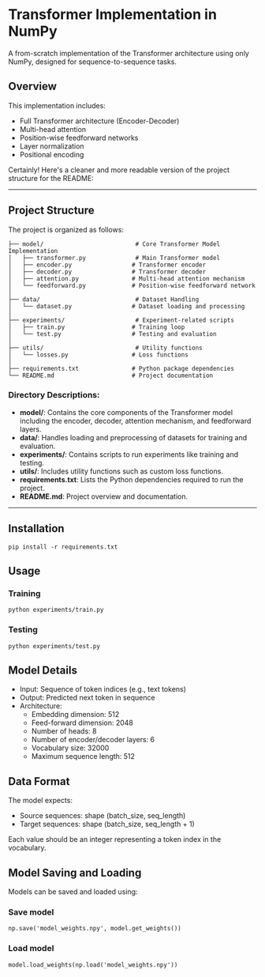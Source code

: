 # Transformer Implementation in NumPy

A from-scratch implementation of the Transformer architecture using only NumPy, designed for sequence-to-sequence tasks.

## Overview

This implementation includes:
- Full Transformer architecture (Encoder-Decoder)
- Multi-head attention
- Position-wise feedforward networks
- Layer normalization
- Positional encoding

Certainly! Here's a cleaner and more readable version of the project structure for the README:

---

## Project Structure

The project is organized as follows:

```
├── model/                          # Core Transformer Model Implementation
│   ├── transformer.py              # Main Transformer model
│   ├── encoder.py                 # Transformer encoder
│   ├── decoder.py                 # Transformer decoder
│   ├── attention.py               # Multi-head attention mechanism
│   └── feedforward.py             # Position-wise feedforward network
│
├── data/                           # Dataset Handling
│   └── dataset.py                 # Dataset loading and processing
│
├── experiments/                    # Experiment-related scripts
│   ├── train.py                   # Training loop
│   └── test.py                    # Testing and evaluation
│
├── utils/                          # Utility functions
│   └── losses.py                  # Loss functions
│
├── requirements.txt               # Python package dependencies
└── README.md                      # Project documentation
```

### Directory Descriptions:

- **model/**: Contains the core components of the Transformer model including the encoder, decoder, attention mechanism, and feedforward layers.
- **data/**: Handles loading and preprocessing of datasets for training and evaluation.
- **experiments/**: Contains scripts to run experiments like training and testing.
- **utils/**: Includes utility functions such as custom loss functions.
- **requirements.txt**: Lists the Python dependencies required to run the project.
- **README.md**: Project overview and documentation.

---

## Installation
```
pip install -r requirements.txt
```
## Usage

### Training
```
python experiments/train.py
```
### Testing
```
python experiments/test.py
```

## Model Details

- Input: Sequence of token indices (e.g., text tokens)
- Output: Predicted next token in sequence
- Architecture:
  - Embedding dimension: 512
  - Feed-forward dimension: 2048
  - Number of heads: 8
  - Number of encoder/decoder layers: 6
  - Vocabulary size: 32000
  - Maximum sequence length: 512

## Data Format

The model expects:
- Source sequences: shape (batch_size, seq_length)
- Target sequences: shape (batch_size, seq_length + 1)

Each value should be an integer representing a token index in the vocabulary.

## Model Saving and Loading

Models can be saved and loaded using:

### Save model
```
np.save('model_weights.npy', model.get_weights())
```
### Load model
```
model.load_weights(np.load('model_weights.npy'))
```
